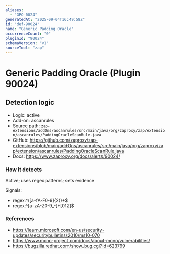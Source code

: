 ```yaml
---
aliases:
  - "GPO-0024"
generatedAt: "2025-09-04T16:49:58Z"
id: "def-90024"
name: "Generic Padding Oracle"
occurrenceCount: "0"
pluginId: "90024"
schemaVersion: "v1"
sourceTool: "zap"
---
```


# Generic Padding Oracle (Plugin 90024)

## Detection logic

- Logic: active
- Add-on: ascanrules
- Source path: `zap-extensions/addOns/ascanrules/src/main/java/org/zaproxy/zap/extension/ascanrules/PaddingOracleScanRule.java`
- GitHub: https://github.com/zaproxy/zap-extensions/blob/main/addOns/ascanrules/src/main/java/org/zaproxy/zap/extension/ascanrules/PaddingOracleScanRule.java
- Docs: https://www.zaproxy.org/docs/alerts/90024/

### How it detects

Active; uses regex patterns; sets evidence

Signals:
- regex:^([a-fA-F0-9]{2})+$
- regex:^[a-zA-Z0-9_-]+[012]$

### References
- https://learn.microsoft.com/en-us/security-updates/securitybulletins/2010/ms10-070
- https://www.mono-project.com/docs/about-mono/vulnerabilities/
- https://bugzilla.redhat.com/show_bug.cgi?id=623799

